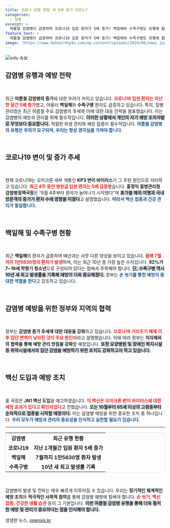 ```yaml
---
title: 코로나 감염 한달 새 5배 증가 이유는?
categories:
  - 질병
excerpt: >
  여름철 감염병이 급증하며 코로나19 입원 환자가 5배 증가! 백일해와 수족구병도 유행에 휩싸였다. 예방접종과 위생 관리 강화가 절박한 시점이다. 정부는 긴급 대응책을 발표하며 감염병 확산 방지에 나선다. 클릭하고 자세히 알아보세요!
feature_text: >
  여름철 감염병이 급증하며 코로나19 입원 환자가 5배 증가! 백일해와 수족구병도 유행에 휩싸였다. 예방접종과 위생 관리 강화가 절박한 시점이다. 정부는 긴급 대응책을 발표하며 감염병 확산 방지에 나선다. 클릭하고 자세히 알아보세요!
image: 'https://www.behealthy4u.com/wp-content/uploads/2024/06/news.jpg'
---
```


<p><img src="https://www.behealthy4u.com/wp-content/uploads/2024/06/news.jpg" alt="info 속보" /></p>

<h2 data-ke-size="size26">감염병 유행과 예방 전략</h2>

<p data-ke-size="size16">&nbsp;</p>

<p>최근 <b>여름철 감염병의 증가</b>에 대한 우려가 커지고 있습니다. <b><span style="color: #ee2323;">코로나19 입원 환자는 지난 한 달간 5배 증가</span></b>했고, 아울러 <b>백일해</b>와 <b>수족구병</b> 환자도 급증하고 있습니다. 특히, 질병관리청은 최근 여름철 주요 감염병의 추세와 이에 대한 대응 전략을 발표했습니다. 이는 감염병의 예방과 관리를 위해 필수적입니다. <b><span style="background-color: #21538527;">이러한 상황에서 개인의 자가 예방 조치야말로 무엇보다 중요합니다.</span></b> 적절한 위생 관리와 예방 접종이 필수적입니다.<b><span style="color: #1a5490;"> 여름철 감염병의 유행은 주의가 요구되며, 우리는 항상 경각심을 가져야 합니다.</span></b></p>

<p data-ke-size="size16">&nbsp;</p>

<h2 data-ke-size="size26">코로나19 변이 및 증가 추세</h2>

<p data-ke-size="size16">&nbsp;</p>

<p>현재 코로나19는 오미크론 세부 계통인 <b>KP3 변이 바이러스</b>가 그 주된 원인으로 자리하고 있습니다. <b><span style="color: #ee2323;">최근 4주 동안 병원급 입원 환자는 5배 급증</span></b>했습니다. <b>홍정익 질병관리청 감염병정책국장</b>은 "6월 4주부터 환자가 늘어나기 시작했다"며 <b><span style="background-color: #21538527;">휴가철 해외 여행과 국내 방문객의 증가가 환자 수에 영향을 미쳤다</span></b>고 설명했습니다. <b><span style="color: #1a5490;">따라서 백신 접종과 건강 관리가 절실합니다.</span></b> </p>

<p data-ke-size="size16">&nbsp;</p>

<h2 data-ke-size="size26">백일해 및 수족구병 현황</h2>

<p data-ke-size="size16">&nbsp;</p>

<p>최근 <b>백일해</b>의 환자가 급증하며 예년과는 사뭇 다른 양상을 보이고 있습니다. <b><span style="color: #ee2323;">올해 7월까지 1만5630명의 환자가 발생</span></b>하며, 이는 최근 10년 중 가장 높은 수치입니다. <b>92%가 7~19세 학령기 청소년</b>으로 구성되어 있다는 점에서 주목해야 합니다. <b><span style="background-color: #21538527;">단, 수족구병 역시 10년 새 최고 발생률을 기록해 예방이 더욱 중요해졌다.</span></b> 정부는 <b><span style="color: #1a5490;">손 씻기를 통한 예방이 중대한 역할을 한다</span></b>고 강조하고 있습니다.</p>

<p data-ke-size="size16">&nbsp;</p>

<h2 data-ke-size="size26">감염병 예방을 위한 정부와 지역의 협력</h2>

<p data-ke-size="size16">&nbsp;</p>

<p>정부는 <b>감염병 증가 추세에 대한 대응을 강화</b>하고 있습니다. <b><span style="color: #ee2323;">코로나19 거리두기 해제 이후 집단 면역이 낮아진 것이 주요 원인</span></b>이라고 설명했습니다. 이에 따라 정부는 <b>지자체와의 협력을 통해 예방 관리 방침을 강화</b>할 예정입니다. <b><span style="background-color: #21538527;">또한 요양병원 및 장애인 복지시설 등 취약시설에서의 집단 감염을 예방하기 위한 조치도 강화하고자 하고 있습니다.</span></b></p>

<p data-ke-size="size16">&nbsp;</p>

<h2 data-ke-size="size26">백신 도입과 예방 조치</h2>

<p data-ke-size="size16">&nbsp;</p>

<p>홍 국장은 <b>JN1 백신 도입</b>을 예고하였습니다. <b><span style="color: #ee2323;">이 백신은 오미크론 변이 바이러스에 대한 예방 효과가 있다고 확인되었다</span></b>고 전했습니다. <b><span style="background-color: #21538527;">오는 10월부터 65세 이상의 고령층부터 순차적으로 접종을 시작할 예정이다.</span></b> 이는 감염병 예방을 위한 중요한 조치 중 하나입니다. <b><span style="color: #1a5490;">우리 모두가 예방과 관리의 중요성을 인식하고 실천할 필요가 있습니다.</span></b></p>

<hr>

<table style="border: 1px solid #dddddd; width: 100%;">
    <tr>
        <th style="text-align: center;">감염병</th>
        <th style="text-align: center;">최근 유행 현황</th>
    </tr>
    <tr>
        <td style="text-align: center; height: 17px;"><b>코로나19</b></td>
        <td style="text-align: center; height: 17px;"><b>지난 1개월간 입원 환자 5배 증가</b></td>
    </tr>
    <tr>
        <td style="text-align: center; height: 17px;"><b>백일해</b></td>
        <td style="text-align: center; height: 17px;"><b>7월까지 1만5630명 환자 발생</b></td>
    </tr>
    <tr>
        <td style="text-align: center; height: 17px;"><b>수족구병</b></td>
        <td style="text-align: center; height: 17px;"><b >10년 새 최고 발생률 기록</b></td>
    </tr>
</table>

<p data-ke-size="size16">&nbsp;</p>

<p>감염병의 발생 및 전파는 매우 빠르게 이루어질 수 있습니다. 우리는 <b>정기적인 체계적인 예방 조치</b>와 <b>적극적인 사회적 참여</b>를 통해 감염병 예방에 힘써야 합니다. <b><span style="color: #ee2323;">손 씻기, 백신 접종, 건강한 생활 습관</span></b> 등이 그 기본입니다. <b><span style="background-color: #21538527;">이번 여름철 감염병 유행을 통해 더욱 철저한 예방 및 관리가 중요하다는 점을 인식해야 합니다.</span></b></p>
생생한 뉴스, <a href="https://opensis.kr" rel="dofollow">opensis.kr</a>



